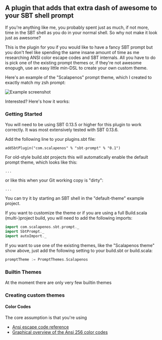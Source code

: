 ## A plugin that adds that extra dash of awesome to your SBT shell prompt
If you're anything like me, you probably spent just as much, if not more,
time in the SBT shell as you do in your normal shell. So why not make it
look just as awesome?

This is the plugin for you if you would like to have a fancy SBT prompt
but you don't feel like spending the same insane amount of time as me
researching ANSI color escape codes and SBT internals. All you have to do
is pick one of the existing prompt themes or, if they're not awesome enopugh,
use an easy little min-DSL to create your own custom theme.

Here's an example of the "Scalapenos" prompt theme, which I created to
exactly match my zsh prompt:

![Example screenshot](https://dl.dropboxusercontent.com/u/282610/sbt-prompt-example-screenshot.png "Example Screenshot")

Interested? Here's how it works:

### Getting Started
You will need to be using SBT 0.13.5 or higher for this plugin to work correctly.
It was most extensively tested with SBT 0.13.6.

Add the following line to your plugins.sbt file:

    addSbtPlugin("com.scalapenos" % "sbt-prompt" % "0.1")

For old-style build.sbt projects this will automatically enable the
default prompt theme, which looks like this:

    ...

or like this when your Git working copy is "dirty":

    ...

You can try it by starting an SBT shell in the "default-theme" example project.

If you want to customize the theme or if you are using a full Build.scala
(multi-)project build, you will need to add the following imports:

```scala
import com.scalapenos.sbt.prompt._
import SbtPrompt._
import autoImport._
```

If you want to use one of the existing themes, like the "Scalapenos theme"
show above, just add the following setting to your build.sbt or build.scala:

```scala
promptTheme := PromptThemes.Scalapenos
```


### Builtin Themes
At the moment there are only very few builtin themes


### Creating custom themes



#### Color Codes
The core assumption is that you're using

- [Ansi escape code reference](http://misc.flogisoft.com/bash/tip_colors_and_formatting)
- [Graphical overview of the Ansi 256 color codes](http://www.calmar.ws/vim/color-output.png)


